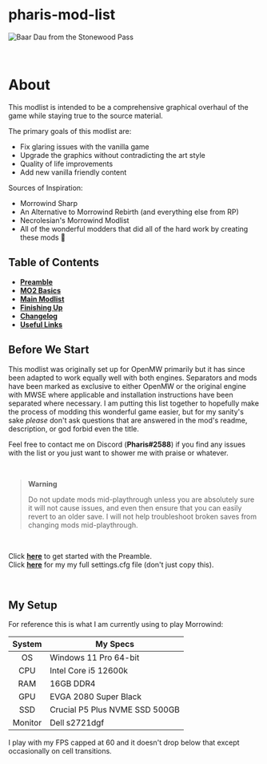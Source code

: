 # pharis-mod-list 

![Baar Dau from the Stonewood Pass](images/baarDau.png)

<br>

# About

This modlist is intended to be a comprehensive graphical overhaul of the game while staying true to the source material.

The primary goals of this modlist are:

- Fix glaring issues with the vanilla game
- Upgrade the graphics without contradicting the art style
- Quality of life improvements
- Add new vanilla friendly content

Sources of Inspiration:
- Morrowind Sharp
- An Alternative to Morrowind Rebirth (and everything else from RP)
- Necrolesian's Morrowind Modlist
- All of the wonderful modders that did all of the hard work by creating these mods 💜

## Table of Contents

- [**Preamble**](preamble.md) <br>
- [**MO2 Basics**](moddingBasics.md) <br>
- [**Main Modlist**](modlist.md) <br>
- [**Finishing Up**](finishingUp.md) <br>
- [**Changelog**](changelog.md) <br>
- [**Useful Links**](usefulLinks.md) <br>



## Before We Start

This modlist was originally set up for OpenMW primarily but it has since been adapted to work equally well with both engines. Separators and mods have been marked as exclusive to either OpenMW or the original engine with MWSE where applicable and installation instructions have been separated where necessary. I am putting this list together to hopefully make the process of modding this wonderful game easier, but for my sanity's sake *please* don't ask questions that are answered in the mod's readme, description, or god forbid even the title. 
<!--
There are two lists to choose from, one is the mods I play with that has over 300 mods and 200 plugins, and the other is a small list for those that want only the essentials. Both lists will be linked in the Preamble below.
-->
Feel free to contact me on Discord (**Pharis#2588**) if you find any issues with the list or you just want to shower me with praise or whatever. 

<br>

> **Warning**
> 
> Do not update mods mid-playthrough unless you are absolutely sure it will not cause issues, and even then ensure that you can easily revert to an older save. I will not help troubleshoot broken saves from changing mods mid-playthrough.

<!--
 **Disclaimer: This is not a tutorial for installing **OpenMW** or for **MO2**; I will gladly help as best I can on Discord (Pharis#2588) but there are great resources with that information readily available (some of which will be linked in a separate document) so it would seem redundant (and tiresome) to repeat here.**
 -->

<br>

Click [**here**](preamble.md) to get started with the Preamble.<br>
Click [**here**](config/settings.cfg) for my my full settings.cfg file (don't just copy this).

<br>

## My Setup
For reference this is what I am currently using to play Morrowind:



System | My Specs
:---: | ---
OS        | Windows 11 Pro 64-bit
CPU       | Intel Core i5 12600k
RAM       | 16GB DDR4
GPU       | EVGA 2080 Super Black
SSD       | Crucial P5 Plus NVME SSD 500GB
Monitor   | Dell s2721dgf

I play with my FPS capped at 60 and it doesn't drop below that except occasionally on cell transitions.